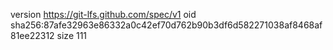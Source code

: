 version https://git-lfs.github.com/spec/v1
oid sha256:87afe32963e86332a0c42ef70d762b90b3df6d582271038af8468af81ee22312
size 111
